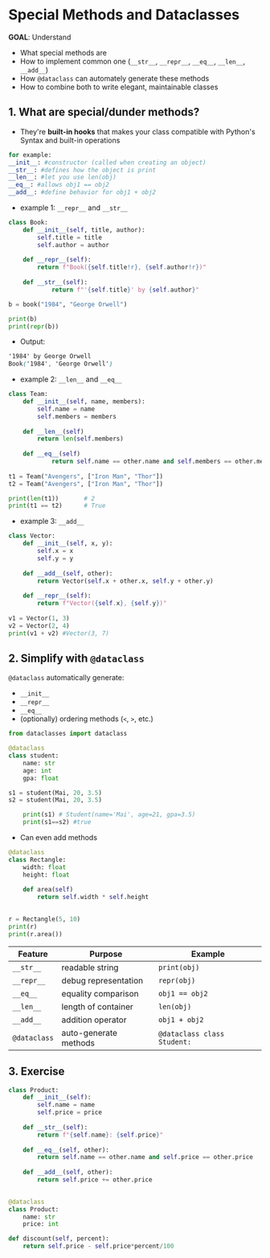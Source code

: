 # Special Methods and Dataclasses

**GOAL**: Understand 
- What special methods are
- How to implement common one (`__str__`, `__repr__`, `__eq__`, `__len__`, `__add__`)
- How `@dataclass` can automately generate these methods
- How to combine both to write elegant, maintainable classes

## 1. What are special/dunder methods?

- They're **built-in hooks** that makes your class compatible with Python's Syntax and built-in operations
```python
for example:
__init__: #constructor (called when creating an object)
__str__: #defines how the object is print
__len__: #let you use len(obj)
__eq__: #allows obj1 == obj2
__add__: #define behavior for obj1 + obj2
```

- example 1: `__repr__` and `__str__`
```python 
class Book: 
	def __init__(self, title, author):
		self.title = title
		self.author = author
	
	def __repr__(self):
		return f"Book({self.title!r}, {self.author!r})"
		
	def __str__(self):
			return f"'{self.title}' by {self.author}"

b = book("1984", "George Orwell")

print(b)
print(repr(b))
```

- Output: 
```css
'1984' by George Orwell
Book('1984', 'George Orwell') 
```

- example 2: `__len__` and `__eq__`
```python
class Team:
	def __init__(self, name, members):
		self.name = name
		self.members = members
	
	def __len__(self)
		return len(self.members)
	
	def __eq__(self)
			return self.name == other.name and self.members == other.members
	
t1 = Team("Avengers", ["Iron Man", "Thor"])
t2 = Team("Avengers", ["Iron Man", "Thor"])

print(len(t1))       # 2
print(t1 == t2)      # True

```

- example 3: `__add__`
```python
class Vector:
	def __init__(self, x, y):
		self.x = x
		self.y = y
	
	def __add__(self, other):
		return Vector(self.x + other.x, self.y + other.y)
	
	def __repr__(self):
		return f"Vector({self.x}, {self.y})"
	
v1 = Vector(1, 3)
v2 = Vector(2, 4)
print(v1 + v2) #Vector(3, 7)
```

## 2. Simplify with `@dataclass`

`@dataclass` automatically generate:
- `__init__`
- `__repr__`
- `__eq__`
- (optionally) ordering methods (`<`, `>`, etc.)
```python
from dataclasses import dataclass

@dataclass
class student:
	name: str
	age: int
	gpa: float

s1 = student(Mai, 20, 3.5)
s2 = student(Mai, 20, 3.5)

	print(s1) # Student(name='Mai', age=21, gpa=3.5)
	print(s1==s2) #true
```

- Can even add methods
```python
@dataclass
class Rectangle:
	width: float
	height: float
	
	def area(self)
		return self.width * self.height
		

r = Rectangle(5, 10)
print(r)
print(r.area())
```


|Feature|Purpose|Example|
|---|---|---|
|`__str__`|readable string|`print(obj)`|
|`__repr__`|debug representation|`repr(obj)`|
|`__eq__`|equality comparison|`obj1 == obj2`|
|`__len__`|length of container|`len(obj)`|
|`__add__`|addition operator|`obj1 + obj2`|
|`@dataclass`|auto-generate methods|`@dataclass class Student:`|

## 3. Exercise

```python
class Product:
	def __init__(self):
		self.name = name
		self.price = price
	
	def __str__(self):
		return f"{self.name}: {self.price}"
		
	def __eq__(self, other):
		return self.name == other.name and self.price == other.price
	
	def __add__(self, other):
		return self.price += other.price
		
```

```python
@dataclass
class Product:
	name: str
	price: int

def discount(self, percent):
	return self.price - self.price*percent/100
```